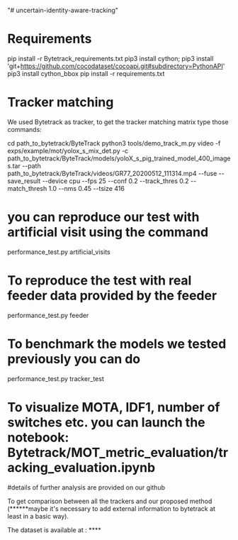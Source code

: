 "# uncertain-identity-aware-tracking" 


# Requirements
pip install -r Bytetrack_requirements.txt
pip3 install cython; pip3 install 'git+https://github.com/cocodataset/cocoapi.git#subdirectory=PythonAPI'
pip3 install cython_bbox
pip install -r requirements.txt

# Tracker matching 
We used Bytetrack as tracker, to get the tracker matching matrix 
type those commands:

cd path_to_bytetrack/ByteTrack
python3 tools/demo_track_m.py video -f exps/example/mot/yolox_s_mix_det.py -c path_to_bytetrack/ByteTrack/models/yoloX_s_pig_trained_model_400_images.tar --path path_to_bytetrack/ByteTrack/videos/GR77_20200512_111314.mp4  --fuse --save_result --device cpu --fps 25 --conf 0.2 --track_thres 0.2  --match_thresh 1.0 --nms 0.45 --tsize 416 

# you can reproduce our test with artificial visit using the command 
performance_test.py artificial_visits

# To reproduce the test with real feeder data provided by the feeder 
performance_test.py feeder

# To benchmark the models we tested previously you can do 
performance_test.py tracker_test

# To visualize MOTA, IDF1, number of switches etc. you can launch the notebook: Bytetrack/MOT_metric_evaluation/tracking_evaluation.ipynb

#details of further analysis are provided on our github 



To get comparison between all the trackers and our proposed method (******maybe it's necessary to add external information to bytetrack at least in a basic way). 



The dataset is available at : **** 









